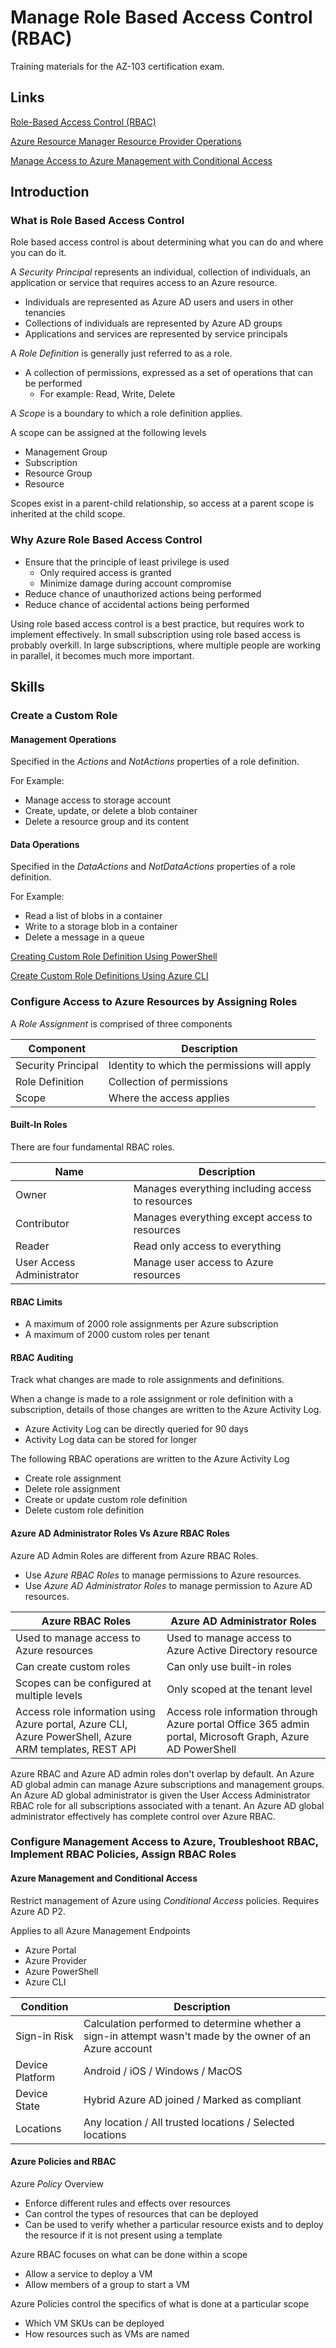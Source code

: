 # Manage Role Based Access Control (RBAC)

Training materials for the AZ-103 certification exam.

## Links

[Role-Based Access Control (RBAC)](https://docs.microsoft.com/en-us/azure/role-based-access-control/)

[Azure Resource Manager Resource Provider Operations](https://docs.microsoft.com/en-us/azure/role-based-access-control/resource-provider-operations)

[Manage Access to Azure Management with Conditional Access](https://docs.microsoft.com/en-us/azure/role-based-access-control/conditional-access-azure-management)

## Introduction

### What is Role Based Access Control

Role based access control is about determining what you can do and where you can do it.

A _Security Principal_ represents an individual, collection of individuals, an application or service that requires access to an Azure resource.  

- Individuals are represented as Azure AD users and users in other tenancies
- Collections of individuals are represented by Azure AD groups
- Applications and services are represented by service principals

A _Role Definition_ is generally just referred to as a role.

- A collection of permissions, expressed as a set of operations that can be performed
  - For example: Read, Write, Delete

A _Scope_ is a boundary to which a role definition applies.

A scope can be assigned at the following levels

- Management Group
- Subscription
- Resource Group
- Resource

Scopes exist in a parent-child relationship, so access at a parent scope is inherited at the child scope.

### Why Azure Role Based Access Control

- Ensure that the principle of least privilege is used
  - Only required access is granted
  - Minimize damage during account compromise
- Reduce chance of unauthorized actions being performed
- Reduce chance of accidental actions being performed

Using role based access control is a best practice, but requires work to implement effectively.  In small subscription using role based access is probably overkill.  In large subscriptions, where multiple people are working in parallel, it becomes much more important.

## Skills

### Create a Custom Role

#### Management Operations

Specified in the _Actions_ and _NotActions_ properties of a role definition.

For Example:

- Manage access to storage account
- Create, update, or delete a blob container
- Delete a resource group and its content

#### Data Operations

Specified in the _DataActions_ and _NotDataActions_ properties of a role definition.

For Example:

- Read a list of blobs in a container
- Write to a storage blob in a container
- Delete a message in a queue

[Creating Custom Role Definition Using PowerShell](Roles/roles-powershell.md)

[Create Custom Role Definitions Using Azure CLI](Role/roles-cli.md)

### Configure Access to Azure Resources by Assigning Roles

A _Role Assignment_ is comprised of three components

Component | Description
--- | ---
Security Principal | Identity to which the permissions will apply
Role Definition | Collection of permissions
Scope | Where the access applies

#### Built-In Roles

There are four fundamental RBAC roles.

Name | Description
--- | ---
Owner | Manages everything including access to resources
Contributor | Manages everything except access to resources
Reader | Read only access to everything
User Access Administrator | Manage user access to Azure resources

#### RBAC Limits

- A maximum of 2000 role assignments per Azure subscription
- A maximum of 2000 custom roles per tenant

#### RBAC Auditing

Track what changes are made to role assignments and definitions.

When a change is made to a role assignment or role definition with a subscription, details of those changes are written to the Azure Activity Log.

- Azure Activity Log can be directly queried for 90 days
- Activity Log data can be stored for longer

The following RBAC operations are written to the Azure Activity Log

- Create role assignment
- Delete role assignment
- Create or update custom role definition
- Delete custom role definition

#### Azure AD Administrator Roles Vs Azure RBAC Roles

Azure AD Admin Roles are different from Azure RBAC Roles.

- Use _Azure RBAC Roles_ to manage permissions to Azure resources.
- Use _Azure AD Administrator Roles_ to manage permission to Azure AD resources.

Azure RBAC Roles | Azure AD Administrator Roles
--- | ---
Used to manage access to Azure resources | Used to manage access to Azure Active Directory resource
Can create custom roles | Can only use built-in roles
Scopes can be configured at multiple levels |  Only scoped at the tenant level
Access role information using Azure portal, Azure CLI, Azure PowerShell, Azure ARM templates, REST API | Access role information through Azure portal Office 365 admin portal, Microsoft Graph, Azure AD PowerShell

Azure RBAC and Azure AD admin roles don't overlap by default.  An Azure AD global admin can manage Azure subscriptions and management groups.  An Azure AD global administrator is given the User Access Administrator RBAC role for all subscriptions associated with a tenant. An Azure AD global administrator effectively has complete control over Azure RBAC.

### Configure Management Access to Azure, Troubleshoot RBAC, Implement RBAC Policies, Assign RBAC Roles

#### Azure Management and Conditional Access

Restrict management of Azure using _Conditional Access_ policies.  Requires Azure AD P2.

Applies to all Azure Management Endpoints

- Azure Portal
- Azure Provider
- Azure PowerShell
- Azure CLI

Condition | Description
--- | ---
Sign-in Risk | Calculation performed to determine whether a sign-in attempt wasn't made by the owner of an Azure account
Device Platform | Android / iOS / Windows / MacOS
Device State | Hybrid Azure AD joined / Marked as compliant
Locations | Any location / All trusted locations / Selected locations

#### Azure Policies and RBAC

Azure _Policy_ Overview

- Enforce different rules and effects over resources
- Can control the types of resources that can be deployed
- Can be used to verify whether a particular resource exists and to deploy the resource if it is not present using a template

Azure RBAC focuses on what can be done within a scope

- Allow a service to deploy a VM
- Allow members of a group to start a VM

Azure Policies control the specifics of what is done at a particular scope

- Which VM SKUs can be deployed
- How resources such as VMs are named

